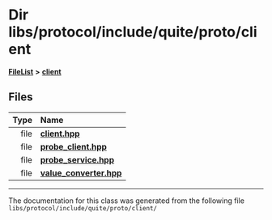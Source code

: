 

# Dir libs/protocol/include/quite/proto/client



[**FileList**](files.md) **>** [**client**](dir_cf009ea199fe2cc3ab30b0598ff08e34.md)












## Files

| Type | Name |
| ---: | :--- |
| file | [**client.hpp**](client_8hpp.md) <br> |
| file | [**probe\_client.hpp**](probe__client_8hpp.md) <br> |
| file | [**probe\_service.hpp**](probe__service_8hpp.md) <br> |
| file | [**value\_converter.hpp**](value__converter_8hpp.md) <br> |



























































------------------------------
The documentation for this class was generated from the following file `libs/protocol/include/quite/proto/client/`

